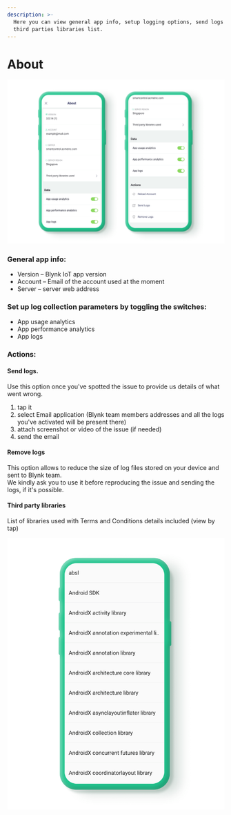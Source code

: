 ```yaml
---
description: >-
  Here you can view general app info, setup logging options, send logs and view
  third parties libraries list.
---
```


# About

![](../../.gitbook/assets/about.png)

### General app info: 

* Version – Blynk IoT app version
* Account – Email of the account used at the moment
* Server – server web address

### Set up log collection parameters by toggling the switches:

* App usage analytics
* App performance analytics
* App logs

### Actions:

#### Send logs.

Use this option once you've spotted the issue to provide us details of what went wrong.

1. tap it
2. select Email application \(Blynk team members addresses and all the logs you've activated will be present there\)
3. attach screenshot or video of the issue \(if needed\)
4. send the email

#### Remove logs

This option allows to reduce the size of log files stored on your device and sent to Blynk team.  
We kindly ask you to use it before reproducing the issue and sending the logs, if it's possible.

#### Third party libraries

List of libraries used with Terms and Conditions details included \(view by tap\)

![](../../.gitbook/assets/third-parties-libraries-list.png)

